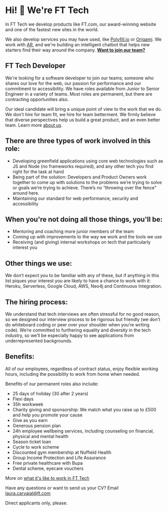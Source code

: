 Hi! 👋 We're FT Tech
============

In FT Tech we develop products like FT.com, our award-winning website and one of the fastest new sites in the world.

We also develop services you may have used, like [Polyfill.io](https://polyfill.io/v2/docs/) or [Origami](http://origami.ft.com/). We work with [AR](https://labs.ft.com/experiment/2017/06/06/inklink.html), and we're building an intelligent chatbot that helps new starters find their way around the company. [**Want to join our team?**](#ft-tech-developer)


FT Tech Developer 
----
We're looking for a software developer to join our teams; someone who shares our love for the web, our passion for performance
and our commitment to accessibility. We have roles available from Junior to Senior Engineer in a variety of teams. Most roles are permanent, but there are contracting opportunities also.

Our ideal candidate will bring a unique point of view to the work that we do. We don't hire for team fit, we hire
for team betterment. We firmly believe that diverse perspectives help us build a great product, and an even better team. Learn more [about us](https://aboutus.ft.com/en-gb/careers/our-people/).

There are three types of work involved in this role:
----------------------------------------------------
* Developing greenfield applications using core web technologies such as JS and Node (no frameworks required),
  and any other tech you find right for the task at hand
* Being part of the solution: Developers and Product Owners work together to come up with solutions to the problems
  we’re trying to solve or goals we’re trying to achieve. There’s no “throwing over the fence” around here.
* Maintaining our standard for web performance, security and accessibility

When you're not doing all those things, you'll be:
--------------------------------------------------
* Mentoring and coaching more junior members of the team
* Coming up with improvements to the way we work and the tools we use
* Receiving (and giving) internal workshops on tech that particularly interest you

Other things we use:
--------------------
We don’t expect you to be familiar with any of these, but if anything in this list piques your interest you are
likely to have a chance to work with it: Heroku, Serverless, Google Cloud, AWS, Neo4j and Continuous Integration.

The hiring process:
-------------------
We understand that tech interviews are often stressful for no good reason, so we designed our interview process
to be rigorous but friendly (we don’t do whiteboard coding or peer over your shoulder when you’re writing code).
We’re committed to furthering equality and diversity in the tech industry, so we’ll be especially happy to see 
applications from underrepresented backgrounds. 

Benefits:
---------
All of our employees, regardless of contract status, enjoy flexible working hours, including the possibility to
work from home when needed.

Benefits of our permanent roles also include: 
- 25 days of holiday (30 after 2 years)
- Flexi days
- 35h workweek
- Charity giving and sponsorship: We match what you raise up to £500 and help you promote your cause
- Give as you earn
- Generous pension plan
- 24h employee wellbeing services, including counseling on financial, physical and mental health
- Season ticket loan
- Cycle to work scheme
- Discounted gym membership at Nuffield Health
- Group Income Protection and Life Assurance
- Free private healthcare with Bupa
- Dental scheme, eyecare vouchers

More on [what it's like to work in FT Tech](https://twitter.com/lc512k/status/933748080356265985)

Have any questions or want to send us your CV? Email laura.carvajal@ft.com 

Direct applicants only, please.
